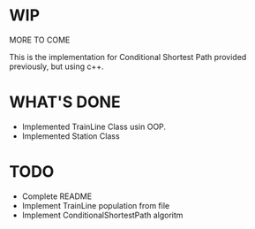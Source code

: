 # WIP

MORE TO COME

This is the implementation for Conditional Shortest Path provided previously, but using c++.

# WHAT'S DONE

* Implemented TrainLine Class usin OOP.
* Implemented Station Class

# TODO

* Complete README
* Implement TrainLine population from file
* Implement ConditionalShortestPath algoritm

